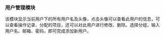 ### 用户管理模块

该模块显示当前用户下的所有用户名及头像，点击头像可以查看此用户的信息，可以查看操作记录、分配的项目，还可以对此用户进行修改、删除。选择分组，输入用户名、邮箱、密码，即可完成添加新用户。



